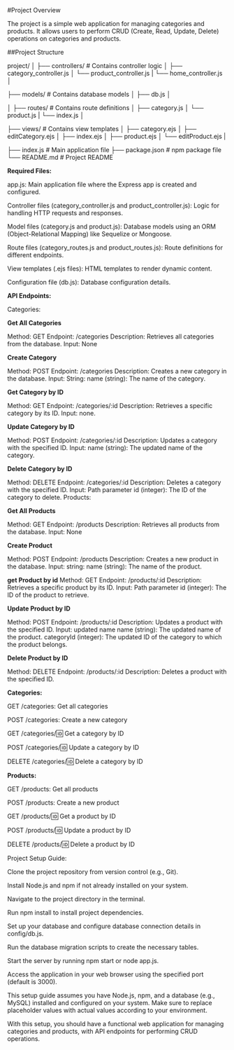 #Project Overview

The project is a simple web application for managing categories and products. It allows users to perform CRUD (Create, Read, Update, Delete) operations on categories and products.

##Project Structure


project/
│
├── controllers/          # Contains controller logic
│   ├── category_controller.js
│   └── product_controller.js
|   └── home_controller.js
│

├── models/               # Contains database models
│   ├── db.js
│  

│
├── routes/               # Contains route definitions
│   ├── category.js
│   └── product.js
|   └── index.js
│

├── views/                # Contains view templates
│     ├── category.ejs
│     ├── editCategory.ejs
│     ├── index.ejs
│     ├── product.ejs
│     └── editProduct.ejs
|

├── index.js                # Main application file
├── package.json          # npm package file
└── README.md             # Project README


**Required Files:**

app.js:  Main application file where the Express app is created and configured.

Controller files (category_controller.js and product_controller.js): Logic for handling HTTP requests and responses.

Model files (category.js and product.js): Database models using an ORM (Object-Relational Mapping) like Sequelize or Mongoose.

Route files (category_routes.js and product_routes.js): Route definitions for different endpoints.

View templates (.ejs files): HTML templates to render dynamic content.

Configuration file (db.js): Database configuration details.


**API Endpoints:**

Categories:

**Get All Categories**

Method: GET
Endpoint: /categories
Description: Retrieves all categories from the database.
Input: None

**Create Category**

Method: POST
Endpoint: /categories
Description: Creates a new category in the database.
Input: String:
name (string): The name of the category.


**Get Category by ID**

Method: GET
Endpoint: /categories/:id
Description: Retrieves a specific category by its ID.
Input: none.

**Update Category by ID**

Method: POST
Endpoint: /categories/:id
Description: Updates a category with the specified ID.
Input:
name (string): The updated name of the category.

**Delete Category by ID**

Method: DELETE
Endpoint: /categories/:id
Description: Deletes a category with the specified ID.
Input: Path parameter id (integer): The ID of the category to delete.
Products:


**Get All Products**

Method: GET
Endpoint: /products
Description: Retrieves all products from the database.
Input: None

**Create Product**

Method: POST
Endpoint: /products
Description: Creates a new product in the database.
Input: string:
name (string): The name of the product.


**get Product by id**
Method: GET
Endpoint: /products/:id
Description: Retrieves a specific product by its ID.
Input: Path parameter id (integer): The ID of the product to retrieve.


**Update Product by ID**

Method: POST
Endpoint: /products/:id
Description: Updates a product with the specified ID.
Input: updated name
name (string): The updated name of the product.
categoryId (integer): The updated ID of the category to which the product belongs.


**Delete Product by ID**

Method: DELETE
Endpoint: /products/:id
Description: Deletes a product with the specified ID.


**Categories:**

GET /categories: Get all categories

POST /categories: Create a new category

GET /categories/:id: Get a category by ID

POST /categories/:id: Update a category by ID

DELETE /categories/:id: Delete a category by ID

**Products:**

GET /products: Get all products

POST /products: Create a new product

GET /products/:id: Get a product by ID

POST /products/:id: Update a product by ID

DELETE /products/:id: Delete a product by ID

Project Setup Guide:

Clone the project repository from version control (e.g., Git).

Install Node.js and npm if not already installed on your system.

Navigate to the project directory in the terminal.

Run npm install to install project dependencies.

Set up your database and configure database connection details in config/db.js.

Run the database migration scripts to create the necessary tables.

Start the server by running npm start or node app.js.

Access the application in your web browser using the specified port (default is 3000).

This setup guide assumes you have Node.js, npm, and a database (e.g., MySQL) installed and configured on your system. Make sure to replace placeholder values with actual values according to your environment.


With this setup, you should have a functional web application for managing categories and products, with API endpoints for performing CRUD operations.
